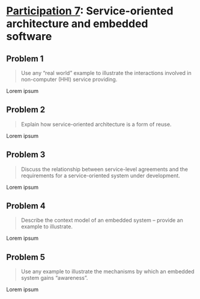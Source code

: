 # [Participation 7](https://github.com/hendraanggrian/IIT-CS487/blob/assets/lect8.pdf): Service-oriented architecture and embedded software

## Problem 1

> Use any “real world” example to illustrate the interactions involved in
  non-computer (HHI) service providing.

Lorem ipsum

## Problem 2

> Explain how service-oriented architecture is a form of reuse.

Lorem ipsum

## Problem 3

> Discuss the relationship between service-level agreements and the requirements
  for a service-oriented system under development.

Lorem ipsum

## Problem 4

> Describe the context model of an embedded system – provide an example to
  illustrate.

Lorem ipsum

## Problem 5

> Use any example to illustrate the mechanisms by which an embedded system gains
  “awareness”.

Lorem ipsum
